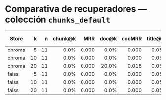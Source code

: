 # Comparativa de recuperadores — colección `chunks_default`

| Store | k | n | chunk@k | MRR | doc@k | docMRR | title@k | text@k | p50 ms | p95 ms | mean ms | eval_dir |
|---|---:|---:|---:|---:|---:|---:|---:|---:|---:|---:|---:|---|
| chroma | 5 | 11 | 0.0% | 0.000 | 0.0% | 0.000 | 0.0% | 18.2% | 14.2 | 134.1 | 35.8 | C:\Users\vcaruncho\CascadeProjects\tfm_chatbot\models\chroma\chunks_default\eval\20250904T163023Z |
| chroma | 10 | 11 | 0.0% | 0.000 | 0.0% | 0.000 | 0.0% | 18.2% | 24.0 | 190.1 | 53.8 | C:\Users\vcaruncho\CascadeProjects\tfm_chatbot\models\chroma\chunks_default\eval\20250904T163039Z |
| chroma | 20 | 11 | 0.0% | 0.000 | 20.0% | 0.018 | 0.0% | 36.4% | 21.4 | 163.1 | 46.7 | C:\Users\vcaruncho\CascadeProjects\tfm_chatbot\models\chroma\chunks_default\eval\20250904T163101Z |
| faiss | 5 | 11 | 0.0% | 0.000 | 0.0% | 0.000 | 0.0% | 0.0% | 22.3 | 62.1 | 28.0 | C:\Users\vcaruncho\CascadeProjects\tfm_chatbot\models\faiss\chunks_default\eval\20250904T163122Z |
| faiss | 10 | 11 | 0.0% | 0.000 | 0.0% | 0.000 | 0.0% | 0.0% | 16.2 | 42.9 | 20.7 | C:\Users\vcaruncho\CascadeProjects\tfm_chatbot\models\faiss\chunks_default\eval\20250904T163139Z |
| faiss | 20 | 11 | 0.0% | 0.000 | 0.0% | 0.000 | 0.0% | 0.0% | 19.4 | 49.9 | 24.3 | C:\Users\vcaruncho\CascadeProjects\tfm_chatbot\models\faiss\chunks_default\eval\20250904T163154Z |